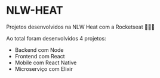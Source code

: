 # NLW-HEAT

Projetos desenvolvidos na NLW Heat com a Rocketseat 🚀🚀🚀

Ao total foram desenvolvidos 4 projetos: 
* Backend com Node
* Frontend com React
* Mobile com React Native
* Microserviço com Elixir



